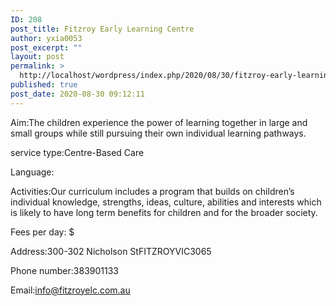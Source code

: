 ```yaml
---
ID: 208
post_title: Fitzroy Early Learning Centre
author: yxia0053
post_excerpt: ""
layout: post
permalink: >
  http://localhost/wordpress/index.php/2020/08/30/fitzroy-early-learning-centre/
published: true
post_date: 2020-08-30 09:12:11
---
```

Aim:The children experience the power of learning together in large and small groups while still pursuing their own individual learning pathways.

service type:Centre-Based Care

Language:

Activities:Our curriculum includes a program that builds on children’s individual knowledge, strengths, ideas, culture, abilities and interests which is likely to have long term benefits for children and for the broader society.

Fees per day: $

Address:300-302 Nicholson StFITZROYVIC3065

Phone number:383901133

Email:info@fitzroyelc.com.au